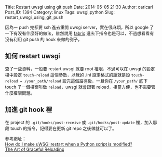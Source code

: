 Title: Restart uwsgi using git push
Date: 2014-05-05 21:30
Author: carlcarl
Post_ID: 1394
Category: linux
Tags: uwsgi,python
Slug: restart_uwsgi_using_git_push



因為一 push 完都要 ssh 進去重開 uwsgi server，實在很麻煩，所以 google 了一下有沒有什麼好的做法，雖然說用 [fabric] 進去下指令也是可以，不過想看看有沒有利用 git push 的 hook 來做的例子。

## 如何 restart uwsgi
查了一些資料，一般要 restart uwsgi 就要 root 權限，不過可以在 uwsgi 的設定檔中設定 `touch-reload` 這個參數，以我的 .ini 設定格式的話就是設 `touch-reload = /your_path/reload` 設完這個路徑後，一旦你在 `/your_path/` 底下 touch 了一個檔案叫做 `reload`，uwsgi 就會跟著 reload，相當方便，也不需要管什麼權限問題。

## 加進 git hook 裡

在 project 的 `.git/hooks/post-receive` 或 `.git/hooks/post-update` 裡，加入那段 touch 的指令，記得要在更新 git repo 之後做就可以了。


參考網址：  
[How do I make uWSGI restart when a Python script is modified?](http://serverfault.com/questions/411362/how-do-i-make-uwsgi-restart-when-a-python-script-is-modified)  
[The Art of Graceful Reloading](http://uwsgi-docs.readthedocs.org/en/latest/articles/TheArtOfGracefulReloading.html)  


[fabric]: http://www.fabfile.org
